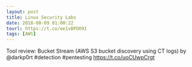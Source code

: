 ```yaml
---
layout: post
title: Linux Security Labs
date: 2018-08-09 01:00:22
tourl: https://t.co/ee1vBPOO91
tags: [AWS]
---
```

Tool review: Bucket Stream (AWS S3 bucket discovery using CT logs) by @darkp0rt #detection #pentesting https://t.co/uoCUwpCrgt